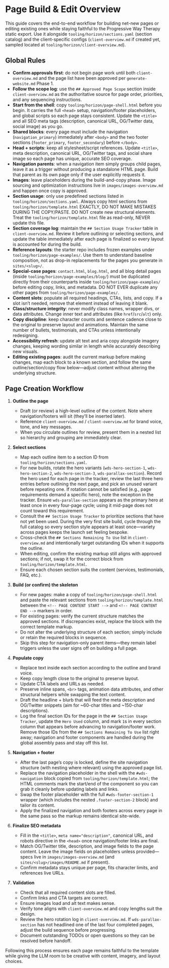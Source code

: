 # Page Build & Edit Overview

This guide covers the end-to-end workflow for building net-new pages or editing existing ones while staying faithful to the Progressive Way Therapy static export. Use it alongside `tooling/horizon/sections.yaml` (section catalog) and the client-specific configs (`client-overview.md` if created yet, sampled located at `tooling/horizon/client-overview.md`).

## Global Rules
- **Confirm approvals first**: do not begin page work until both `client-overview.md` and the page list have been approved per `generate-website.md` Phase 1.
- **Follow the scope log**: use the `## Approved Page Scope` section inside `client-overview.md` as the authoritative source for page order, priorities, and any sequencing instructions.
- **Start from the shell**: copy `tooling/horizon/page-shell.html` before you begin. It carries the full `<head>` setup, navigation/footer placeholders, and global scripts so each page stays consistent. Update the `<title>` and all SEO meta tags (description, canonical URL, OG/Twitter data, social image) as you go.
- **Shared blocks**: every page must include the navigation (`navigation_primary`) immediately after `<body>` and the two footer sections (`footer_primary`, `footer_secondary`) before `</body>`.
- **Head + scripts**: keep all stylesheet/script references. Update `<title>`, meta description, canonical URL, OG/Twitter tags, and social share image so each page has unique, accurate SEO coverage.
- **Navigation parents**: when a navigation item simply groups child pages, leave it as a trigger without producing a standalone HTML page. Build that parent as its own page only if the user explicitly requests it.
- **Images**: leave placeholders during the build-and-copy phase. Image sourcing and optimization instructions live in `images/images-overview.md` and happen once copy is approved.
- **Section usage**: only use predefined sections listed in `tooling/horizon/sections.yaml`. Always copy html sections from `tooling/horizon/template.html` EXACTLY, DO NOT MAKE MISTAKES DURING THE COPY/PASTE. DO NOT create new structural elements. Treat the `tooling/horizon/template.html` file as read-only, NEVER update this file. 
- **Section coverage log**: maintain the `## Section Usage Tracker` table in `client-overview.md`. Review it before outlining or selecting sections, and update the table immediately after each page is finalized so every layout is accounted for during the build.
- **Reference layouts**: the starter repo includes frozen examples under `tooling/horizon/page-examples/`. Use them to understand baseline composition, not as drop-in replacements for the pages you generate in `sites/<slug>/`.
- **Special-case pages**: `contact.html`, `blog.html`, and all blog detail pages (inside `tooling/horizon/page-examples/blog/`) must be duplicated directly from their counterparts inside `tooling/horizon/page-examples/` before editing copy, links, and metadata. DO NOT EVER duplicate any other pages from `tooling/horizon/page-examples/`.
- **Content slots**: populate all required headings, CTAs, lists, and copy. If a slot isn’t needed, remove that element instead of leaving it blank.
- **Class/structure integrity**: never modify class names, wrapper divs, or data attributes. Change inner text and attributes (like `href`/`src`/`alt`) only.
- **Copy discipline**: keep character counts and sentence cadence close to the original to preserve layout and animations. Maintain the same number of bullets, testimonials, and CTAs unless intentionally redesigning.
- **Accessibility refresh**: update alt text and aria copy alongside imagery changes, keeping wording similar in length while accurately describing new visuals.
- **Editing existing pages**: audit the current markup before making changes, map each block to a known section, and follow the same outline/section/copy flow below—adjust content without altering the underlying structure.

## Page Creation Workflow
1. **Outline the page**
   - Draft (or review) a high-level outline of the content. Note where navigation/footers will sit (they’ll be inserted later).
   - Reference `client-overview.md` / `client-overview.md` for brand voice, tone, and key messages.
   - When you circulate outlines for review, present them in a nested list so hierarchy and grouping are immediately clear.

2. **Select sections**
   - Map each outline item to a section ID from `tooling/horizon/sections.yaml`.
   - For new builds, rotate the hero variants (`wds-hero-section-1`, `wds-hero-section-2`, `wds-hero-section-3`, `wds-parallax-section`). Record the hero used for each page in the tracker, review the last three hero entries before outlining the next page, and pick an unused variant before repeating one. If rotation cannot be satisfied (e.g., page requirements demand a specific hero), note the exception in the tracker. Ensure `wds-parallax-section` appears as the primary hero at least once in every four-page cycle; using it mid-page does not count toward this requirement.
   - Consult the `## Section Usage Tracker` to prioritize sections that have not yet been used. During the very first site build, cycle through the full catalog so every section style appears at least once—variety across pages keeps the launch set feeling bespoke.
   - Cross-check the `## Sections Remaining To Use` list in `client-overview.md` and intentionally target outstanding IDs when it supports the outline.
   - When editing, confirm the existing markup still aligns with approved sections; if not, swap it for the correct block from `tooling/horizon/template.html`.
   - Ensure each chosen section suits the content (services, testimonials, FAQ, etc.).

3. **Build (or confirm) the skeleton**
   - For new pages: make a copy of `tooling/horizon/page-shell.html` and paste the relevant sections from `tooling/horizon/template.html` between the `<!-- PAGE CONTENT START -->` and `<!-- PAGE CONTENT END -->` markers in order.
   - For existing pages: verify the current structure matches the approved sections. If discrepancies exist, replace the block with the correct template markup.
   - Do not alter the underlying structure of each section; simply include or retain the required blocks in sequence.
   - Skip this step for navigation-only parent items—they remain label triggers unless the user signs off on building a full page.

4. **Populate copy**
   - Replace text inside each section according to the outline and brand voice.
   - Keep copy length close to the original to preserve layout.
   - Update CTA labels and URLs as needed.
   - Preserve inline spans, `<br>` tags, animation data attributes, and other structural helpers while swapping the text content.
   - Draft the headline + blurb that will feed the meta description and OG/Twitter snippets (aim for ~60-char titles and ~150-char descriptions).
   - Log the final section IDs for the page in the `## Section Usage Tracker`, update the `Hero Used` column, and mark `1`s in every section column that appears before advancing to navigation/footer work. Remove those IDs from the `## Sections Remaining To Use` list right away; navigation and footer components are handled during the global assembly pass and stay off this list.

5. **Navigation + footer**
   - After the last page’s copy is locked, define the site navigation structure (with nesting where relevant) using the approved page list.
   - Replace the navigation placeholder in the shell with the `#wds-navigation` block copied from `tooling/horizon/template.html`; the HTML comments mark the start/end of the component so you can grab it cleanly before updating labels and links.
   - Swap the footer placeholder with the full `#wds-footer-section-1` wrapper (which includes the nested `.footer-section-2` block) and tailor its content.
   - Apply the finalized navigation and both footers across every page in the same pass so the markup remains identical site-wide.

6. **Finalize SEO metadata**
   - Fill in the `<title>`, `meta name="description"`, canonical URL, and robots directive in the `<head>` once navigation/footer links are final.
   - Match OG/Twitter title, description, and image fields to the page content. Leave the image fields on placeholders unless provided—specs live in `images/images-overview.md` (and `sites/<slug>/images/README.md` if present).
   - Confirm metadata stays unique per page, fits character limits, and references live URLs.

7. **Validation**
   - Check that all required content slots are filled.
   - Confirm links and CTA targets are correct.
   - Ensure images load and alt text makes sense.
   - Verify tone aligns with `client-overview.md` and copy lengths suit the design.
   - Review the hero rotation log in `client-overview.md`. If `wds-parallax-section` has not headlined one of the last four completed pages, adjust the build sequence before progressing.
   - Document outstanding TODOs or open questions so they can be resolved before handoff.

Following this process ensures each page remains faithful to the template while giving the LLM room to be creative with content, imagery, and layout choices.
